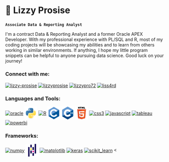 # 🌻 Lizzy Prosise
**`Associate Data & Reporting Analyst`**

I'm a contract Data & Reporting Analyst and a former Oracle APEX Developer. With my professional experience with PL/SQL and R, most of my coding projects will be showcasing my abilities and to learn from others working in similar environments. If anything, I hope my little program snippets can be helpful to anyone pursuing data science. Good luck on your journey!
 
<h3 align="left">Connect with me:</h3>
<p align="left">
<a href="https://linkedin.com/in/lizzy-prosise" target="blank"><img align="center" src="https://raw.githubusercontent.com/rahuldkjain/github-profile-readme-generator/master/src/images/icons/Social/linked-in-alt.svg" alt="lizzy-prosise" height="30" width="40" /></a>
<a href="https://kaggle.com/lizzyprosise" target="blank"><img align="center" src="https://raw.githubusercontent.com/rahuldkjain/github-profile-readme-generator/master/src/images/icons/Social/kaggle.svg" alt="lizzyprosise" height="30" width="40" /></a>
<a href="https://www.hackerrank.com/lizzypro72" target="blank"><img align="center" src="https://raw.githubusercontent.com/rahuldkjain/github-profile-readme-generator/master/src/images/icons/Social/hackerrank.svg" alt="lizzypro72" height="30" width="40" /></a>
<a href="https://www.leetcode.com/liss4rd" target="blank"><img align="center" src="https://raw.githubusercontent.com/rahuldkjain/github-profile-readme-generator/master/src/images/icons/Social/leet-code.svg" alt="liss4rd" height="30" width="40" /></a>
</p>

<h3 align="left">Languages and Tools:</h3>
<p align="left"><a href="https://www.oracle.com/" target="blank"> <img align="center" src="https://www.svgrepo.com/show/355152/oracle.svg" alt="oracle" width="40" height="40" /></a>
 <a href="https://www.python.org" target="blank"> <img align="center" src="https://raw.githubusercontent.com/devicons/devicon/master/icons/python/python-original.svg" alt="python" width="40" height="40" /></a>
 <a href="https://www.r-project.org/" target="blank"> <img align="center" src="https://faculty.washington.edu/otoomet/info201-book/img/r-intro/Rlogo.svg" alt="R" width="40" height="40" /></a>
 <a href="https://www.cprogramming.com/" target="blank"> <img align="center" src="https://raw.githubusercontent.com/devicons/devicon/master/icons/c/c-original.svg" alt="c" width="40" height="40" /></a> 
 <a href="https://cplusplus.com/" target="blank"> <img align="center" src="https://raw.githubusercontent.com/devicons/devicon/master/icons/cplusplus/cplusplus-original.svg" alt="cplusplus" width="40" height="40" /></a> 
<a href="https://html.com/html5/" target="blank"> <img align="center" src="https://raw.githubusercontent.com/devicons/devicon/master/icons/html5/html5-original-wordmark.svg" alt="html5" width="40" height="40" /></a>
<a href="https://www.w3schools.com/css/" target="blank"> <img align="center" src="https://upload.wikimedia.org/wikipedia/commons/3/3d/CSS.3.svg" alt="css3" width="40" height="40" /></a>
<a href="https://www.javascript.com/" target="blank"> <img align="center" src="https://cdn.worldvectorlogo.com/logos/javascript-1.svg" alt="javascript" width="40" height="40" /></a>
<a href="https://www.tableau.com/" target="blank"> <img align="center" src="https://cdn.worldvectorlogo.com/logos/tableau-software.svg" alt="tableau" width="40" height="40" /></a>
<a href="https://www.microsoft.com/en-us/power-platform/products/power-bi" target="blank"> <img align="center" src="https://www.svgrepo.com/show/424900/logo-microsoft-data-2.svg" alt="powerbi" width="40" height="40" /></a>
</p>

<h3 align="left"> Frameworks: </h3>
<p align="left">
 <a href="https://numpy.org/" target="blank"> <img align="center" src="https://cdn.worldvectorlogo.com/logos/numpy-1.svg" alt="numpy" width="40" height="40"/></a>
<a href="https://pandas.pydata.org/" target="blank"> <img align="center" src="https://raw.githubusercontent.com/devicons/devicon/2ae2a900d2f041da66e950e4d48052658d850630/icons/pandas/pandas-original.svg" alt="pandas" width="40" height="40"/></a>
<a href="https://matplotlib.org/" target="blank"> <img align="center" src="https://upload.wikimedia.org/wikipedia/commons/0/01/Created_with_Matplotlib-logo.svg" alt="matplotlib" width="40" height="40"/></a>
<a href="https://keras.io/" target="blank"> <img align="center" src="https://upload.wikimedia.org/wikipedia/commons/a/ae/Keras_logo.svg" alt="keras" width="40" height="40"/></a>
<a href="https://scikit-learn.org/" target="blank"> <img align="center" src="https://upload.wikimedia.org/wikipedia/commons/0/05/Scikit_learn_logo_small.svg" alt="scikit_learn" width="40" height="40"/></a>
<
</p>
